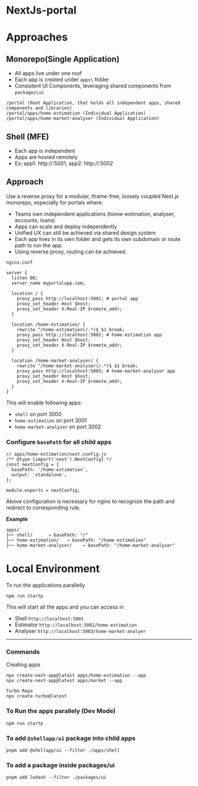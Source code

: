 # NextJs-portal

# Approaches

## Monorepo(Single Application)

- All apps live under one roof
- Each app is created under `apps\` folder
- Consistent UI Components, leveraging shared components from `packages\ui`

```
/portal (Root Application, that holds all independent apps, shared components and libraries)
/portal/apps/home-estimation (Individual Application)
/portal/apps/home-market-analyser (Individual Application)
```

## Shell (MFE)
- Each app is independent
- Apps are hosted remotely
- Ex: app1: http://:5001, app2: http://:5002


## Approach

Use a reverse proxy for a modular, iframe-free, loosely coupled Next.js monorepo, especially for portals where:

- Teams own independent applications (home-estimation, analyser, accounts, loans)
- Apps can scale and deploy independently
- Unified UX can still be achieved via shared design system
- Each app lives in its own folder and gets its own subdomain or route path to run the app.
- Using reverse proxy, routing can be achieved.

`nginx.conf`
```
server {
  listen 80;
  server_name myportalapp.com;

  location / {
    proxy_pass http://localhost:5001; # portal app
    proxy_set_header Host $host;
    proxy_set_header X-Real-IP $remote_addr;
  }

  location /home-estimation/ {
    rewrite ^/home-estimation(/.*)$ $1 break;
    proxy_pass http://localhost:5002; # home-estimation app
    proxy_set_header Host $host;
    proxy_set_header X-Real-IP $remote_addr;
  }

  location /home-market-analyser/ {
    rewrite ^/home-market-analyser(/.*)$ $1 break;
    proxy_pass http://localhost:5003; # home-market-analyser app
    proxy_set_header Host $host;
    proxy_set_header X-Real-IP $remote_addr;
  }
}
```

This will enable following apps:

- `shell` on port 3000
- `home-estimation` on port 3001
- `home-market-analyser` on port 3002

### Configure `basePath` for all child apps
```
// apps/home-estimation/next.config.js
/** @type {import('next').NextConfig} */
const nextConfig = {
  basePath: '/home-estimation',
  output: 'standalone',
};

module.exports = nextConfig;
```
Above configuration is necessary for nginx to recognize the path and redirect to corresponding rule.

**Example**
```
apps/
├── shell/      → basePath: "/"
├── home-estimation/   → basePath: "/home-estimation"
├── home-market-analyser/    → basePath: "/home-market-analyser"

```

# Local Environment

To run the applications parallelly

```
npm run startp
```
This will start all the apps and you can access in 
- Shell `http://localhost:5001`
- Estimator `http://localhost:5002/home-estimation`
- Analyser `http://localhost:5003/home-market-analyer` 

---

### Commands

Creating apps
```
npx create-next-app@latest apps/home-estimation --app
npx create-next-app@latest apps/market --app

Turbo Repo
npx create-turbo@latest

```

### To Run the apps parallely (Dev Mode)
```
npm run startp
```

### To add `@shellapp/ui` package into child apps
```
pnpm add @shellapp/ui --filter ./apps/shell
```

### To add a package inside packages/ui
```
pnpm add lodash --filter ./packages/ui
```